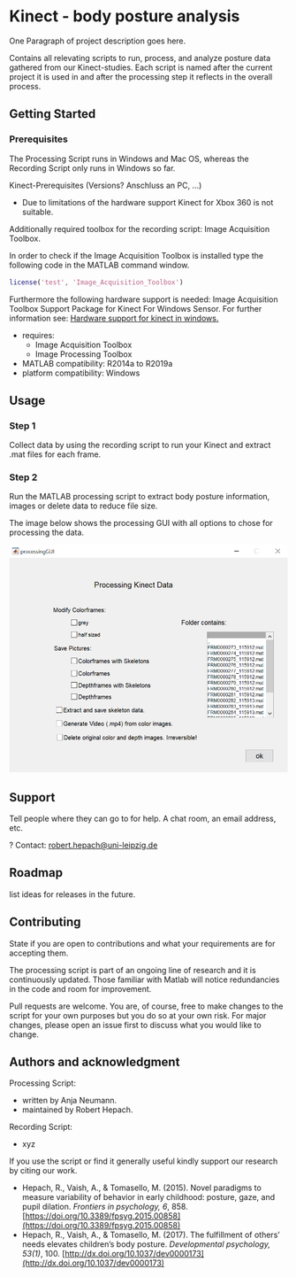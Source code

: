 # Kinect - body posture analysis

One Paragraph of project description goes here.

Contains all relevating scripts to run, process, and analyze posture data gathered from our Kinect-studies.
Each script is named after the current project it is used in and after the processing step it reflects in the overall process.

## Getting Started

### Prerequisites

The Processing Script runs in Windows and Mac OS, whereas the Recording Script only runs in Windows so far.

Kinect-Prerequisites (Versions? Anschluss an PC, ...)
- Due to limitations of the hardware support Kinect for Xbox 360 is not suitable. 

Additionally required toolbox for the recording script: Image Acquisition Toolbox.

In order to check if the Image Acquisition Toolbox is installed type the following code in the MATLAB command window.

```Matlab
license('test', 'Image_Acquisition_Toolbox')
```

Furthermore the following hardware support is needed: Image Acquisition Toolbox Support Package for Kinect For Windows Sensor. For further information see: [Hardware support for kinect in windows.](https://de.mathworks.com/hardware-support/kinect-windows.html)
- requires:
  - Image Acquisition Toolbox
  - Image Processing Toolbox
- MATLAB compatibility: R2014a to R2019a
- platform compatibility: Windows

## Usage

### Step 1
Collect data by using the recording script to run your Kinect and extract .mat files for each frame.

### Step 2
Run the MATLAB processing script to extract body posture information, images or delete data to reduce file size.

The image below shows the processing GUI with all options to chose for processing the data.

![Image of the ProcessingGUI](ProcessingGUI.PNG)

## Support
Tell people where they can go to for help. A chat room, an email address, etc.

? Contact: robert.hepach@uni-leipzig.de

## Roadmap
list ideas for releases in the future.

## Contributing
State if you are open to contributions and what your requirements are for accepting them.

The processing script is part of an ongoing line of research and it is continuously updated. Those familiar with Matlab will notice redundancies in the code and room for improvement.

Pull requests are welcome. You are, of course, free to make changes to the script for your own purposes but you do so at your own risk.
For major changes, please open an issue first to discuss what you would like to change.

## Authors and acknowledgment
Processing Script:
- written by Anja Neumann.
- maintained by Robert Hepach.

Recording Script:
- xyz

If you use the script or find it generally useful kindly support our research by citing our work.
-  Hepach, R., Vaish, A., & Tomasello, M. (2015). Novel paradigms to measure variability of behavior in early childhood: posture, gaze, and pupil dilation. _Frontiers in psychology, 6_, 858. [https://doi.org/10.3389/fpsyg.2015.00858](https://doi.org/10.3389/fpsyg.2015.00858)
- Hepach, R., Vaish, A., & Tomasello, M. (2017). The fulfillment of others’ needs elevates children’s body posture. _Developmental psychology, 53(1)_, 100. [http://dx.doi.org/10.1037/dev0000173](http://dx.doi.org/10.1037/dev0000173)
